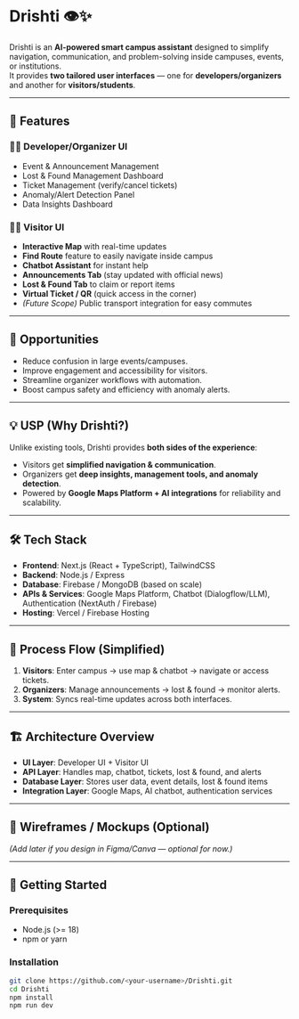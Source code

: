 # Drishti 👁️✨

Drishti is an **AI-powered smart campus assistant** designed to simplify navigation, communication, and problem-solving inside campuses, events, or institutions.  
It provides **two tailored user interfaces** — one for **developers/organizers** and another for **visitors/students**.

---

## 🚀 Features

### 👩‍💻 Developer/Organizer UI
- Event & Announcement Management  
- Lost & Found Management Dashboard  
- Ticket Management (verify/cancel tickets)  
- Anomaly/Alert Detection Panel  
- Data Insights Dashboard  

### 🧑‍🎓 Visitor UI
- **Interactive Map** with real-time updates  
- **Find Route** feature to easily navigate inside campus  
- **Chatbot Assistant** for instant help  
- **Announcements Tab** (stay updated with official news)  
- **Lost & Found Tab** to claim or report items  
- **Virtual Ticket / QR** (quick access in the corner)  
- *(Future Scope)* Public transport integration for easy commutes  

---

## 🎯 Opportunities
- Reduce confusion in large events/campuses.  
- Improve engagement and accessibility for visitors.  
- Streamline organizer workflows with automation.  
- Boost campus safety and efficiency with anomaly alerts.  

---

## 💡 USP (Why Drishti?)
Unlike existing tools, Drishti provides **both sides of the experience**:
- Visitors get **simplified navigation & communication**.  
- Organizers get **deep insights, management tools, and anomaly detection**.  
- Powered by **Google Maps Platform + AI integrations** for reliability and scalability.  

---

## 🛠️ Tech Stack
- **Frontend**: Next.js (React + TypeScript), TailwindCSS  
- **Backend**: Node.js / Express  
- **Database**: Firebase / MongoDB (based on scale)  
- **APIs & Services**: Google Maps Platform, Chatbot (Dialogflow/LLM), Authentication (NextAuth / Firebase)  
- **Hosting**: Vercel / Firebase Hosting  

---

## 🔄 Process Flow (Simplified)
1. **Visitors**: Enter campus → use map & chatbot → navigate or access tickets.  
2. **Organizers**: Manage announcements → lost & found → monitor alerts.  
3. **System**: Syncs real-time updates across both interfaces.  

---

## 🏗️ Architecture Overview
- **UI Layer**: Developer UI + Visitor UI  
- **API Layer**: Handles map, chatbot, tickets, lost & found, and alerts  
- **Database Layer**: Stores user data, event details, lost & found items  
- **Integration Layer**: Google Maps, AI chatbot, authentication services  

---

## 📸 Wireframes / Mockups (Optional)
*(Add later if you design in Figma/Canva — optional for now.)*

---

## 🏃 Getting Started

### Prerequisites
- Node.js (>= 18)  
- npm or yarn  

### Installation
```bash
git clone https://github.com/<your-username>/Drishti.git
cd Drishti
npm install
npm run dev
